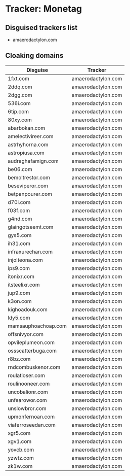 # Tracker: Monetag

## Disguised trackers list

* amaerodactylon.com

## Cloaking domains

| Disguise | Tracker |
| ---- | ---- |
| 1fxt.com | amaerodactylon.com |
| 2ddq.com | amaerodactylon.com |
| 2dgg.com | amaerodactylon.com |
| 536i.com | amaerodactylon.com |
| 6tip.com | amaerodactylon.com |
| 80xy.com | amaerodactylon.com |
| abarbokan.com | amaerodactylon.com |
| amelectivireer.com | amaerodactylon.com |
| astrhyhorna.com | amaerodactylon.com |
| astropiusa.com | amaerodactylon.com |
| audraghafamign.com | amaerodactylon.com |
| be06.com | amaerodactylon.com |
| bemoltrestor.com | amaerodactylon.com |
| beseviperor.com | amaerodactylon.com |
| betpanpourer.com | amaerodactylon.com |
| d70i.com | amaerodactylon.com |
| f03f.com | amaerodactylon.com |
| g4nd.com | amaerodactylon.com |
| glaingotseemt.com | amaerodactylon.com |
| gys5.com | amaerodactylon.com |
| ih31.com | amaerodactylon.com |
| infraxurechan.com | amaerodactylon.com |
| injolteona.com | amaerodactylon.com |
| ips9.com | amaerodactylon.com |
| itonixr.com | amaerodactylon.com |
| itsteelixr.com | amaerodactylon.com |
| jup9.com | amaerodactylon.com |
| k3on.com | amaerodactylon.com |
| kighoadouk.com | amaerodactylon.com |
| ldy5.com | amaerodactylon.com |
| mamsauphoachoap.com | amaerodactylon.com |
| offsnivyor.com | amaerodactylon.com |
| opvileplumeon.com | amaerodactylon.com |
| ossscatterbuga.com | amaerodactylon.com |
| r8bz.com | amaerodactylon.com |
| rndcombuskenor.com | amaerodactylon.com |
| roulatioser.com | amaerodactylon.com |
| roulinooneer.com | amaerodactylon.com |
| uncobalionr.com | amaerodactylon.com |
| unfearowor.com | amaerodactylon.com |
| unslowbror.com | amaerodactylon.com |
| upmonfernoan.com | amaerodactylon.com |
| viaferroseedan.com | amaerodactylon.com |
| xgr5.com | amaerodactylon.com |
| xgv1.com | amaerodactylon.com |
| yovcb.com | amaerodactylon.com |
| yzwtz.com | amaerodactylon.com |
| zk1w.com | amaerodactylon.com |